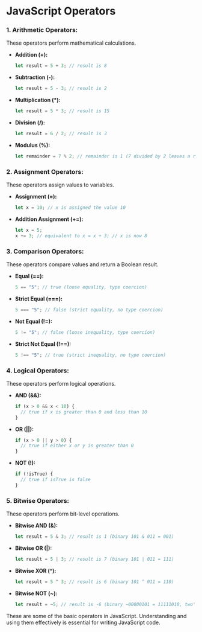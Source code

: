 # JavaScript Operators

### 1. Arithmetic Operators:

These operators perform mathematical calculations.

- **Addition (+):**
  ```javascript
  let result = 5 + 3; // result is 8
  ```

- **Subtraction (-):**
  ```javascript
  let result = 5 - 3; // result is 2
  ```

- **Multiplication (*):**
  ```javascript
  let result = 5 * 3; // result is 15
  ```

- **Division (/):**
  ```javascript
  let result = 6 / 2; // result is 3
  ```

- **Modulus (%):**
  ```javascript
  let remainder = 7 % 2; // remainder is 1 (7 divided by 2 leaves a remainder of 1)
  ```

### 2. Assignment Operators:

These operators assign values to variables.

- **Assignment (=):**
  ```javascript
  let x = 10; // x is assigned the value 10
  ```

- **Addition Assignment (+=):**
  ```javascript
  let x = 5;
  x += 3; // equivalent to x = x + 3; // x is now 8
  ```

### 3. Comparison Operators:

These operators compare values and return a Boolean result.

- **Equal (==):**
  ```javascript
  5 == "5"; // true (loose equality, type coercion)
  ```

- **Strict Equal (===):**
  ```javascript
  5 === "5"; // false (strict equality, no type coercion)
  ```

- **Not Equal (!=):**
  ```javascript
  5 != "5"; // false (loose inequality, type coercion)
  ```

- **Strict Not Equal (!==):**
  ```javascript
  5 !== "5"; // true (strict inequality, no type coercion)
  ```

### 4. Logical Operators:

These operators perform logical operations.

- **AND (&&):**
  ```javascript
  if (x > 0 && x < 10) {
    // true if x is greater than 0 and less than 10
  }
  ```

- **OR (||):**
  ```javascript
  if (x > 0 || y > 0) {
    // true if either x or y is greater than 0
  }
  ```

- **NOT (!):**
  ```javascript
  if (!isTrue) {
    // true if isTrue is false
  }
  ```

### 5. Bitwise Operators:

These operators perform bit-level operations.

- **Bitwise AND (&):**
  ```javascript
  let result = 5 & 3; // result is 1 (binary 101 & 011 = 001)
  ```

- **Bitwise OR (|):**
  ```javascript
  let result = 5 | 3; // result is 7 (binary 101 | 011 = 111)
  ```

- **Bitwise XOR (^):**
  ```javascript
  let result = 5 ^ 3; // result is 6 (binary 101 ^ 011 = 110)
  ```

- **Bitwise NOT (~):**
  ```javascript
  let result = ~5; // result is -6 (binary ~00000101 = 11111010, two's complement)
  ```

These are some of the basic operators in JavaScript. Understanding and using them effectively is essential for writing JavaScript code.